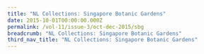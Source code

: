 ```yaml
---
title: "NL Collections: Singapore Botanic Gardens"
date: 2015-10-01T00:00:00.000Z
permalink: /vol-11/issue-3/oct-dec-2015/sbg
breadcrumb: "NL Collections: Singapore Botanic Gardens"
third_nav_title: "NL Collections: Singapore Botanic Gardens"
---
```


<style>
table { 
	background-color: #fef0c3;
	}
.infobox { 
  padding: 20px;
  margin: 20px;
  background: #fef0c3
}
</style>